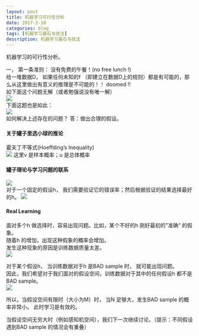 ```yaml
---
layout: post
title: 机器学习可行性分析
date: 2017-2-10
categories: blog
tags: [机器学习基石与技法]
description: 机器学习基石与技法
---
```


机器学习的可行性分析。

一， 第一条准则： 没有免费的午餐！(no free lunch !)              
给一堆数据D， 如果任何未知的f （即建立在数据D上的规则）都是有可能的，那么从这里做出有意义的推理是不可能的！！ doomed !!          
如下面这个问题无解（或者勉强说没有唯一解）           
![](https://img3.doubanio.com/view/note/large/public/p10434643.jpg)            
下面这题也是如此：        
![](https://img3.doubanio.com/view/note/large/public/p10434664.jpg)        
如何解决上述存在的问题？ 答：做出合理的假设。        

#### 关于罐子里选小球的推论       
霍夫丁不等式(Hoeffding’s Inequality)         
![](https://img5.doubanio.com/view/note/large/public/p10435006.jpg)
这里v 是样本概率；u 是总体概率        

#### 罐子理论与学习问题的联系      

![](https://img1.doubanio.com/view/note/large/public/p10435037.jpg)      
对于一个固定的假设h， 我们需要验证它的错误率；然后根据验证的结果选择最好的h。
![](https://img3.doubanio.com/view/note/large/public/p10435094.jpg)     

#### Real Learning       
面对多个h 做选择时，容易出现问题。比如，某个不好的h 刚好最初的”准确“ 的假象。        
随着h 的增加，出现这种假象的概率会增加。                
发生这种现象的原因是训练数据质量太差。           
![](https://img3.doubanio.com/view/note/large/public/p10435213.jpg)        

对于某个假设h， 当训练数据对于h 是BAD sample 时， 就可能出现问题。                    
因此，我们希望对于我们面对的假设空间，训练数据对于其中的任何假设h 都不是BAD sample。            
![](https://img1.doubanio.com/view/note/large/public/p10435328.jpg)        

所以，当假设空间有限时（大小为M）时， 当N 足够大，发生BAD sample 的概率非常小。
此时学习是有效的。

当假设空间无穷大时（例如感知机空间），我们下一次继续讨论。（提示：不同假设遇到BAD sample 的情况会有重叠）



